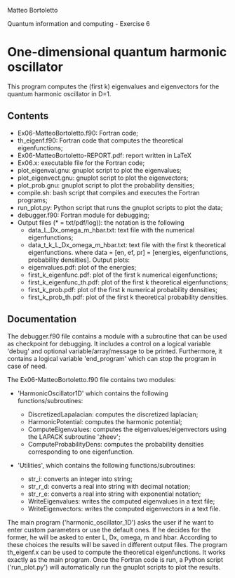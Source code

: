 Matteo Bortoletto

Quantum information and computing - Exercise 6

# One-dimensional quantum harmonic oscillator

This program computes the (first k) eigenvalues and eigenvectors for the quantum harmonic oscillator in D=1.  

## Contents
- Ex06-MatteoBortoletto.f90: Fortran code;
- th_eigenf.f90: Fortran code that computes the theoretical eigenfunctions;
- Ex06-MatteoBortoletto-REPORT.pdf: report written in LaTeX
- Ex06.x: executable file for the Fortran code;
- plot_eigenval.gnu: gnuplot script to plot the eigenvalues;
- plot_eigenvect.gnu: gnuplot script to plot the eigenvectors;
- plot_prob.gnu: gnuplot script to plot the probability densities;
- compile.sh: bash script that compiles and executes the Fortran programs;
- run_plot.py: Python script that runs the gnuplot scripts to plot the data;
- debugger.f90: Fortran module for debugging;
- Output files (* = txt/pdf/log)): the notation is the following
    - data_L_Dx_omega_m_hbar.txt: text file with the numerical eigenfunctions;
    - data_t_k_L_Dx_omega_m_hbar.txt: text file with the first k theoretical eigenfunctions.
  where data = [en, ef, pr] = [energies, eigenfunctions, probability densities].
  Output plots:
  - eigenvalues.pdf: plot of the energies;
  - first_k_eigenfunc.pdf: plot of the first k numerical eigenfunctions;
  - first_k_eigenfunc_th.pdf: plot of the first k theoretical eigenfunctions;
  - first_k_prob.pdf: plot of the first k numerical probability densities;
  - first_k_prob_th.pdf: plot of the first k theoretical probability densities.

## Documentation
The debugger.f90 file contains a module with a subroutine that can be used as checkpoint for debugging. It includes a control on a logical variable 'debug' and optional variable/array/message to be printed. Furthermore, it contains a logical variable 'end_program' which can stop the program in case of need. 

The Ex06-MatteoBortoletto.f90 file contains two modules: 
- 'HarmonicOscillator1D' which contains the following functions/subroutines:
    - DiscretizedLapalacian: computes the discretized laplacian;
    - HarmonicPotential: computes the harmonic potential;
    - ComputeEigenvalues: computes the eigenvalues/eigenvectors using the LAPACK subroutine 'zheev';
    - ComputeProbabilityDens: computes the probability densities corresponding to one eigenfunction.

- 'Utilities', which contains the following functions/subroutines:
    - str_i: converts an integer into string;
    - str_r_d: converts a real into string with decimal notation;
    - str_r_e: converts a real into string with exponential notation;
    - WriteEigenvalues: writes the computed eigenvalues in a text file;
    - WriteEigenvectors: writes the computed eigenvectors in a text file.

The main program ('harmonic_oscillator_1D') asks the user if he want to enter custom parameters or use the default ones. If he decides for the former, he will be asked to enter L, Dx, omega, m and hbar. According to these choices the results will be saved in different output files. 
The program th_eigenf.x can be used to compute the theoretical eigenfunctions. It works exactly as the main program.
Once the Fortran code is run, a Python script ('run_plot.py') will automatically run the gnuplot scripts to plot the results.